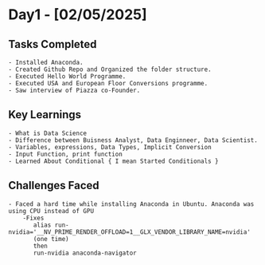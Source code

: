 # Day1 - [02/05/2025]
## Tasks Completed
    - Installed Anaconda.
    - Created Github Repo and Organized the folder structure.
    - Executed Hello World Programme.
    - Executed USA and European Floor Conversions programme.
    - Saw interview of Piazza co-Founder.
## Key Learnings
    - What is Data Science
    - Difference between Buisness Analyst, Data Enginneer, Data Scientist.  
    - Variables, expressions, Data Types, Implicit Conversion
    - Input Function, print function
    - Learned About Conditional { I mean Started Conditionals }
## Challenges Faced 
    - Faced a hard time while installing Anaconda in Ubuntu. Anaconda was using CPU instead of GPU
        -Fixes
           alias run-nvidia='__NV_PRIME_RENDER_OFFLOAD=1__GLX_VENDOR_LIBRARY_NAME=nvidia'
           (one time)
           then 
           run-nvidia anaconda-navigator
